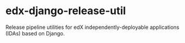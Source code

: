 # edx-django-release-util
Release pipeline utilities for edX independently-deployable applications (IDAs) based on Django.

